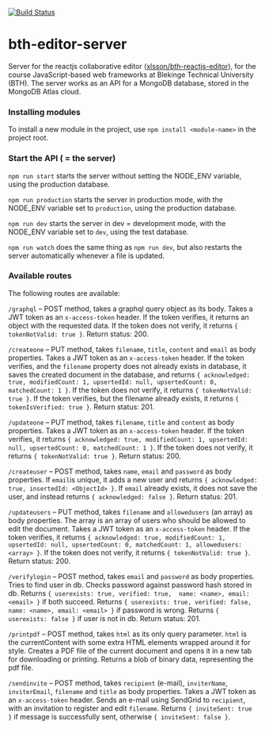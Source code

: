 [![Build Status](https://app.travis-ci.com/xlsson/bth-editor-server.svg?branch=main)](https://app.travis-ci.com/xlsson/bth-editor-server)

# bth-editor-server
Server for the reactjs collaborative editor ([xlsson/bth-reactjs-editor](https://github.com/xlsson/bth-reactjs-editor)), for the course JavaScript-based web frameworks at Blekinge Technical University (BTH). The server works as an API for a MongoDB database, stored
in the MongoDB Atlas cloud.

### Installing modules
To install a new module in the project, use `npm install <module-name>` in the
project root.

### Start the API ( = the server)
`npm run start` starts the server without setting the NODE_ENV variable, using
the production database.

`npm run production` starts the server in production mode, with the NODE_ENV
variable set to `production`, using the production database.

`npm run dev` starts the server in dev = development mode,  with the NODE_ENV
variable set to `dev`, using the test database.

`npm run watch` does the same thing as `npm run dev`, but also restarts the
server automatically whenever a file is updated.

### Available routes
The following routes are available:

`/graphql` – POST method, takes a graphql query object as its body.
Takes a JWT token as an `x-access-token` header.
If the token verifies, it returns an object with the requested data.
If the token does not verify, it returns `{ tokenNotValid: true }`.
Return status: 200.

`/createone` – PUT method, takes `filename`, `title`, `content` and `email` as body properties.
Takes a JWT token as an `x-access-token` header.
If the token verifies, and the
`filename` property does not already exists in database, it saves the
created document in the database, and returns `{ acknowledged: true, modifiedCount: 1, upsertedId: null, upsertedCount: 0, matchedCount: 1 }`.
If the token does not verify, it returns `{ tokenNotValid: true }`.
If the token verifies, but the filename already exists, it returns `{ tokenIsVerified: true }`.
Return status: 201.

`/updateone` – PUT method, takes `filename`, `title` and `content` as body properties.
Takes a JWT token as an `x-access-token` header.
If the token verifies, it returns `{ acknowledged: true, modifiedCount: 1, upsertedId: null, upsertedCount: 0, matchedCount: 1 }`.
If the token does not verify, it returns `{ tokenNotValid: true }`.
Return status: 200.

`/createuser` – POST method, takes `name`, `email` and `password` as body properties.
If `email`is unique, it adds a new user and returns `{ acknowledged: true, insertedId: <ObjectId> }`.
If `email` already exists, it does not save the user, and instead returns
`{ acknowledged: false }`.
Return status: 201.

`/updateusers` – PUT method, takes `filename` and `allowedusers` (an array) as body properties.
The array is an array of users who should be allowed to edit the document.
Takes a JWT token as an `x-access-token` header.
If the token verifies, it returns `{ acknowledged: true, modifiedCount: 1, upsertedId: null, upsertedCount: 0, matchedCount: 1, allowedusers: <array> }`.
If the token does not verify, it returns `{ tokenNotValid: true }`.
Return status: 200.

`/verifylogin` – POST method, takes `email` and `password` as body properties.
Tries to find user in db. Checks password against password hash stored in db.
Returns `{ userexists: true, verified: true,  name: <name>, email: <email> }` if
both succeed. Returns `{ userexists: true, verified: false,  name: <name>, email: <email> }`
if password is wrong. Returns `{ userexists: false }` if user is not in db.
Return status: 201.

`/printpdf` – POST method, takes `html` as its only query parameter. `html` is the currentContent
with some extra HTML elements wrapped around it for style.
Creates a PDF file of the current document and opens it in a new tab for downloading or printing. Returns a blob of binary data, representing the pdf file.

`/sendinvite` – POST method, takes `recipient` (e-mail), `inviterName`, `inviterEmail`, `filename` and `title` as body properties.
Takes a JWT token as an `x-access-token` header.
Sends an e-mail using SendGrid to `recipient`, with an invitation to register and
edit `filename`. Returns `{ inviteSent: true }` if message is successfully sent,
otherwise `{ inviteSent: false }`.
